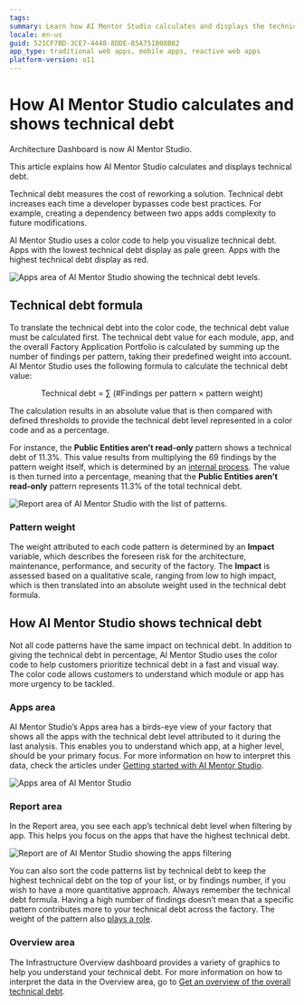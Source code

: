 ```yaml
---
tags: 
summary: Learn how AI Mentor Studio calculates and displays the technical debt of your apps.
locale: en-us
guid: 521CF7BD-3CE7-4448-8DDE-B5A751B08B82
app_type: traditional web apps, mobile apps, reactive web apps
platform-version: o11
---
```


# How AI Mentor Studio calculates and shows technical debt

<div class="info" markdown="1">

Architecture Dashboard is now AI Mentor Studio.

</div>

This article explains how AI Mentor Studio calculates and displays technical debt.  

Technical debt measures the cost of reworking a solution. Technical debt increases each time a developer bypasses code best practices. For example, creating a dependency between two apps adds complexity to future modifications.  

AI Mentor Studio uses a color code to help you visualize technical debt. Apps with the lowest technical debt display as pale green. Apps with the highest technical debt display as red.

![Apps area of AI Mentor Studio showing the technical debt levels.](images/apps-colors-ams.png)


## Technical debt formula

To translate the technical debt into the color code, the technical debt value must be calculated first. The technical debt value for each module, app, and the overall Factory Application Portfolio is calculated by summing up the number of findings per pattern, taking their predefined weight into account. AI Mentor Studio uses the following formula to calculate the technical debt value:

<p style="text-align: center;">Technical debt = &#8721; (#Findings per pattern &#215; pattern weight)</p>

The calculation results in an absolute value that is then compared with defined thresholds to provide the technical debt level represented in a color code and as a percentage.  

For instance, the **Public Entities aren’t read-only** pattern shows a technical debt of 11.3%. This value results from multiplying the 69 findings by the pattern weight itself, which is determined by an [internal process](#pattern-weight). The value is then turned into a percentage, meaning that the **Public Entities aren’t read-only** pattern represents 11.3% of the total technical debt.

![Report area of AI Mentor Studio with the list of patterns.](images/report-ams.png)

### Pattern weight

The weight attributed to each code pattern is determined by an **Impact** variable, which describes the foreseen risk for the architecture, maintenance, performance, and security of the factory. The **Impact** is assessed based on a qualitative scale, ranging from low to high impact, which is then translated into an absolute weight used in the technical debt formula.

## How AI Mentor Studio shows technical debt

Not all code patterns have the same impact on technical debt. In addition to giving the technical debt in percentage, AI Mentor Studio uses the color code to help customers prioritize technical debt in a fast and visual way. The color code allows customers to understand which module or app has more urgency to be tackled.  

### Apps area

AI Mentor Studio’s Apps area has a birds-eye view of your factory that shows all the apps with the technical debt level attributed to it during the last analysis. This enables you to understand which app, at a higher level, should be your primary focus. For more information on how to interpret this data, check the articles under [Getting started with AI Mentor Studio](how-use.md).

![Apps area of AI Mentor Studio](images/apps-ams.png)

### Report area

In the Report area, you see each app’s technical debt level when filtering by app. This helps you focus on the apps that have the highest technical debt. 

![Report are of AI Mentor Studio showing the apps filtering](images/report-apps-color-ams.png)

You can also sort the code patterns list by technical debt to keep the highest technical debt on the top of your list, or by findings number, if you wish to have a more quantitative approach. Always remember the technical debt formula. Having a high number of findings doesn’t mean that a specific pattern contributes more to your technical debt across the factory. The weight of the pattern also [plays a role](#technical-debt-formula).

### Overview area

The Infrastructure Overview dashboard provides a variety of graphics to help you understand your technical debt. For more information on how to interpret the data in the Overview area, go to [Get an overview of the overall technical debt](overview-dashboard.md).
